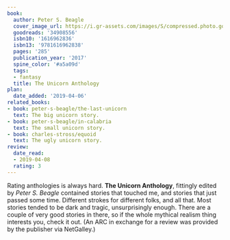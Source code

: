 ```yaml
---
book:
  author: Peter S. Beagle
  cover_image_url: https://i.gr-assets.com/images/S/compressed.photo.goodreads.com/books/1492682178l/34908556._SX318_.jpg
  goodreads: '34908556'
  isbn10: '1616962836'
  isbn13: '9781616962838'
  pages: '285'
  publication_year: '2017'
  spine_color: '#a5a09d'
  tags:
  - fantasy
  title: The Unicorn Anthology
plan:
  date_added: '2019-04-06'
related_books:
- book: peter-s-beagle/the-last-unicorn
  text: The big unicorn story.
- book: peter-s-beagle/in-calabria
  text: The small unicorn story.
- book: charles-stross/equoid
  text: The ugly unicorn story.
review:
  date_read:
  - 2019-04-08
  rating: 3
---
```


Rating anthologies is always hard. **The Unicorn Anthology**, fittingly edited by *Peter S. Beagle* contained stories
that touched me, and stories that just passed some time. Different strokes for different folks, and all that. Most
stories tended to be dark and tragic, unsurprisingly enough. There are a couple of very good stories in there, so if the
whole mythical realism thing interests you, check it out. (An ARC in exchange for a review was provided by the publisher
via NetGalley.)
